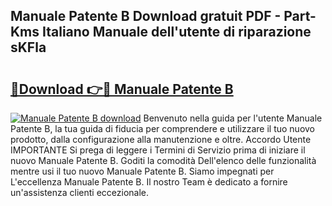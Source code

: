## Manuale Patente B Download gratuit PDF - Part-Kms Italiano Manuale dell'utente di riparazione sKFla

# <h2><a href="http://dfb8vq.blite.top/?on=Manuale+Patente+B">🔗Download 👉🔴 Manuale Patente B</a></h2>

[![Manuale Patente B download](https://i.imgur.com/lujVjoI.png)](http://dfb8vq.blite.top/?on=Manuale+Patente+B)
Benvenuto nella guida per l'utente Manuale Patente B, la tua guida di fiducia per comprendere e utilizzare il tuo nuovo prodotto, dalla configurazione alla manutenzione e oltre. Accordo Utente IMPORTANTE Si prega di leggere i Termini di Servizio prima di iniziare il nuovo Manuale Patente B. Goditi la comodità Dell'elenco delle funzionalità mentre usi il tuo nuovo Manuale Patente B. Siamo impegnati per L'eccellenza Manuale Patente B. Il nostro Team è dedicato a fornire un'assistenza clienti eccezionale.
